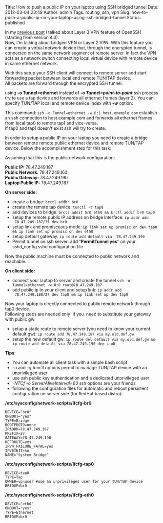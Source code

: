 Title: How to push a public IP on your laptop using SSH bridged tunnel
Date: 2012-03-04 23:49
Author: admin
Tags: routing, ssh, vpn
Slug: how-to-push-a-public-ip-on-your-laptop-using-ssh-bridged-tunnel
Status: published

In my [previous
post](http://www.bertera.it/index.php/2008/12/22/vpn-layer-3-con-openssh/ "VPN layer 3 con OpenSSH") I
talked about Layer 3 VPN feature of OpenSSH (starting from version
4.3).  
Now, I'm talking about bridged VPN or Layer 2 VPN. With this feature
you can create a virtual network device that, through the encrypted
tunnel, is connected on the same network segment of remote server. In
fact the VPN acts as a network switch connecting local virtual device
with remote device in same ethernet network.

With this setup your SSH client will connect to remote server and start
forwarding packet between local end remote TUN/TAP device.  
All packets are forward through the encrypted SSH tunnel.

using **-o Tunnel=ethernet** instead of ***-o
Tunnel=point-to-point*** ssh process try to use a tap device and
forwards all ethernet frames (layer 2). You can specify TUN/TAP local
and remote device index with ***-w*** option:

This command: `ssh -o Tunnel=ethernet -w 0:1 host.example.com`
establish an ssh connection to host.example.com and forwards all ethernet
frames from local tap0 to remote tap1 and vice-versa.  
If tap0 and tap1 doesn't exist ssh will try to create.

In order to setup a public IP on your laptop you need to create a bridge
between remote remote public ethernet device and remote TUN/TAP device.
Below the accomplishment step for this task:

Assuming that this is the public network configuration:

**Public IP:** 78.47.249.187  
**Public Network:** 78.47.249.160  
**Public Gateway:** 78.47.249.190  
**Laptop Public IP:** 78.47.249.187

**On server side:**

* create a bridge: `brctl addbr br0`
* create the remote tap device: `tunctl -t tap0`
* add devices to bridge: `brctl addif br0 eth0 && brctl addif br0 tap0`
* setup the remote public IP address on bridge interface: `ip addr add  78.47.249.187/27 dev br0`
* setup link and promiscuous mode: `ip link set up promisc on dev tap0  && ip link set up promisc on dev eth0`
* setup default gateway: `ip route add default via  78.47.249.190`
* Permit tunnel on ssh server: add "**PermitTunnel yes**" on your sshd_config sshd configuration file

Now the public machine must be connected to public network and
reachable.

**On client side:**

* connect your laptop to server and create the tunnel `ssh -o Tunnel=ethernet -w 0:0 root@78.47.249.187`
* add public ip to your client and setup link: `ip addr add  78.47.249.188/27 dev tap0 && ip link set up dev tap0`

Now your laptop is directly connected to public remote network through
tap0 device.  
Following steps are needed only  if you  need to substitute your
gateway with public gw:

* setup a static route to remote server (you need to know your current
default gw): `ip route add 78.47.249.187 via my.old.def.gw`
* setup the new default gw: `ip route del default via my.old.def.gw && ip route add default via 78.47.249.190 dev tap0`

**Tips:**

* You can automate all client task with a simple bash script
* *-u* and *-g* tunctl options permit to manage TUN/TAP device with an unprivileged user
* use ssh public key authentication and a dedicated unprivileged user
* *-NTCf -o ServerAliveInterval=60* ssh options are your friends
* following the configuration files for automatic and reboot persistent configuration on server side (for RedHat based distro):

**/etc/sysconfig/network-scripts/ifcfg-br0**

```
DEVICE="br0"
ONBOOT="yes"
TYPE=Bridge
BOOTPROTO=none
IPADDR=78.47.249.187
PREFIX=27
GATEWAY=78.47.249.190
DEFROUTE=yes
IPV4_FAILURE_FATAL=yes
IPV6INIT=no
NAME="System Bridge"
```

**/etc/sysconfig/network-scripts/ifcfg-tap0**

```
DEVICE=tap0
TYPE=Tap
OWNER=vpnuser #use an unprivileged user for your TUN/TAP device
BRIDGE=br0
```

**/etc/sysconfig/network-scripts/ifcfg-eth0**

```
DEVICE="eth0"
ONBOOT="yes"
TYPE=Ethernet
BRIDGE=br0
```
